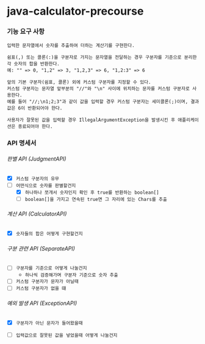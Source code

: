 java-calculator-precourse
===

### 기능 요구 사항
    입력한 문자열에서 숫자를 추출하여 더하는 계산기를 구현한다.   
    
    쉼표(,) 또는 콜론(:)을 구분자로 가지는 문자열을 전달하는 경우 구분자를 기준으로 분리한 각 숫자의 합을 반환한다.
    예: "" => 0, "1,2" => 3, "1,2,3" => 6, "1,2:3" => 6
    
    앞의 기본 구분자(쉼표, 콜론) 외에 커스텀 구분자를 지정할 수 있다.   
    커스텀 구분자는 문자열 앞부분의 "//"와 "\n" 사이에 위치하는 문자를 커스텀 구분자로 사용한다.
    예를 들어 "//;\n1;2;3"과 같이 값을 입력할 경우 커스텀 구분자는 세미콜론(;)이며, 결과 값은 6이 반환되어야 한다. 
    
    사용자가 잘못된 값을 입력할 경우 IllegalArgumentException을 발생시킨 후 애플리케이션은 종료되어야 한다.

### API 명세서
###### 판별 API (JudgmentAPI)
- [x] `` 커스텀 구분자의 유무 ``
- [ ] `` 어떤식으로 숫자를 판별할건지 ``
  - [x] `` 하나하나 쪼개서 숫자인지 확인 후 true를 반환하는 boolean[] ``
  - [ ] `` boolean[]을 가지고 연속된 true면 그 자리에 있는 Chars를 추출 ``

###### 계산 API (CalculatorAPI)
- [x] `` 숫자들의 합은 어떻게 구현할건지 ``

###### 구분 관련 API (SeparateAPI)
- [ ] `` 구분자를 기준으로 어떻게 나눌건지 ``
  - `` 하나씩 검증해가며 구분자 기준으로 숫자 추출 ``
- [ ] `` 커스텀 구분자가 문자가 아닐때 ``
- [ ] `` 커스텀 구분자가 없을 떄 ``

###### 예외 발생 API (ExceptionAPI)
- [x] `` 구분자가 아닌 문자가 들어왔을때 ``
- [ ] `` 입력값으로 잘못된 값을 넣었을때 어떻게 나눌건지 ``

